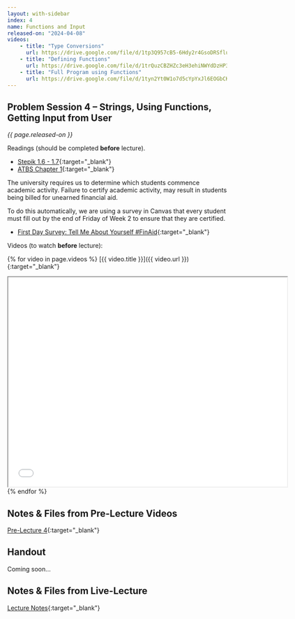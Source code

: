 ```yaml
---
layout: with-sidebar
index: 4
name: Functions and Input
released-on: "2024-04-08"
videos:
    - title: "Type Conversions"
      url: https://drive.google.com/file/d/1tp3Q957cB5-6Hdy2r4GsoDRSflucwGda
    - title: "Defining Functions"
      url: https://drive.google.com/file/d/1trQuzCBZHZc3eH3ehiNWYdDzHP3ojI-y
    - title: "Full Program using Functions"
      url: https://drive.google.com/file/d/1tyn2Yt0W1o7d5cYpYxJl6EOGbCKPtBaw
---
```


## Problem Session 4 – Strings, Using Functions, Getting Input from User

_{{ page.released-on }}_

Readings (should be completed **before** lecture). 
- [Stepik 1.6 - 1.7](https://stepik.org/lesson/567165/step/1?unit=561438){:target="_blank"}
- [ATBS Chapter 1](https://automatetheboringstuff.com/2e/chapter1/){:target="_blank"}

The university requires us to determine which students commence academic activity. Failure to certify academic activity, may result in students being billed for unearned financial aid.

To do this automatically, we are using a survey in Canvas that every student must fill out by the end of Friday of Week 2 to ensure that they are certified.
- [First Day Survey: Tell Me About Yourself #FinAid](https://canvas.ucsd.edu/courses/54799/quizzes/170078){:target="_blank"}

Videos (to watch **before** lecture):

{% for video in page.videos %}
[{{ video.title }}]({{ video.url }}){:target="_blank"}

<iframe src="{{ video.url }}/preview" width="640" height="480" allow="autoplay"></iframe>
{% endfor %}

## Notes & Files from Pre-Lecture Videos

[Pre-Lecture 4](https://github.com/ucsd-cse8a-sp24/ucsd-cse8a-sp24.github.io/tree/main/_pre-lectures/lecture-04){:target="_blank"}

## Handout

Coming soon...

## Notes & Files from Live-Lecture

[Lecture Notes](https://drive.google.com/drive/folders/13j3YOhGFOiSrwdFCgTdaj2AzI2OAuGX-?usp=sharing){:target="_blank"}
